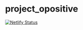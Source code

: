 # project_opositive
[![Netlify Status](https://api.netlify.com/api/v1/badges/0f333bf4-72ef-45c1-b66f-d52e1a27ba4f/deploy-status)](https://app.netlify.com/sites/opositive/deploys)
